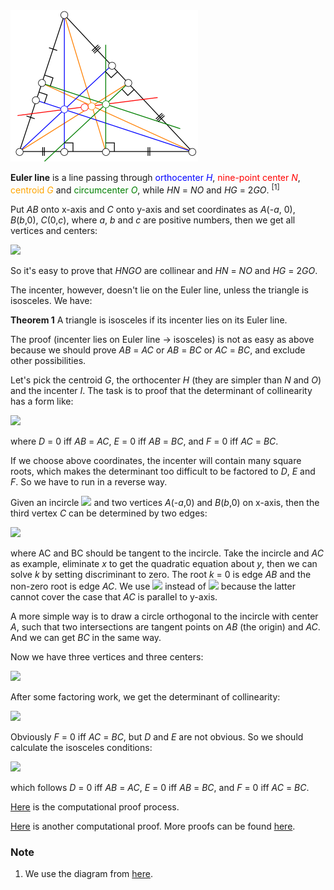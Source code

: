 <img src="diagrams/euler-line.png">

**Euler line** is a line passing through <span style="color:blue">orthocenter *H*</span>, <span style="color:red">nine-point center *N*</span>, <span style="color:orange">centroid *G*</span> and <span style="color:green">circumcenter *O*</span>, while *HN* = *NO* and *HG* = 2*GO*. <sup>[1]</sup>

Put *AB* onto x-axis and *C* onto y-axis and set coordinates as *A*(-*a*, 0), *B*(*b*,0), *C*(0,*c*), where *a*, *b* and *c* are positive numbers, then we get all vertices and centers:

<img src="https://latex.codecogs.com/gif.latex?\begin{cases}A:(-a,0)\\B:(b,0)\\C:(0,c)\\H:(0,\frac{ab}c)\\N:(\frac{b-a}4,\frac{c^2+ab}{4c})\\G:(\frac{b-a}3,\frac{c}3)\\O:(\frac{b-a}2,\frac{c^2-ab}{2c})\end{cases}">

So it's easy to prove that *HNGO* are collinear and *HN* = *NO* and *HG* = 2*GO*.

The incenter, however, doesn't lie on the Euler line, unless the triangle is isosceles. We have:

**Theorem 1** A triangle is isosceles if its incenter lies on its Euler line.

The proof (incenter lies on Euler line → isosceles) is not as easy as above because we should prove *AB* = *AC* or *AB* = *BC* or *AC* = *BC*, and exclude other possibilities.

Let's pick the centroid *G*, the orthocenter *H* (they are simpler than *N* and *O*) and the incenter *I*. The task is to proof that the determinant of collinearity has a form like:

<img src="https://latex.codecogs.com/gif.latex?\det\left[\begin{matrix}x_\text{G}&y_\text{G}&1\\x_\text{H}&y_\text{H}&1\\x_\text{I}&y_\text{I}&1\end{matrix}\right]=D{\cdot}E{\cdot}F">

where *D* = 0 iff *AB* = *AC*, *E* = 0 iff *AB* = *BC*, and *F* = 0 iff *AC* = *BC*.

If we choose above coordinates, the incenter will contain many square roots, which makes the determinant too difficult to be factored to *D*, *E* and *F*. So we have to run in a reverse way.

Given an incircle <img src="https://latex.codecogs.com/gif.latex?x^2+y^2-2ry=0"> and two vertices *A*(-*a*,0) and *B*(*b*,0) on x-axis, then the third vertex *C* can be determined by two edges:

<img src="https://latex.codecogs.com/gif.latex?\begin{cases}AC:x=ky-a\\BC:x=jx+b\end{cases}">

where AC and BC should be tangent to the incircle. Take the incircle and *AC* as example, eliminate *x* to get the quadratic equation about *y*, then we can solve *k* by setting discriminant to zero. The root *k* = 0 is edge *AB* and the non-zero root is edge *AC*. We use <img src="https://latex.codecogs.com/gif.latex?x=ky-a"> instead of <img src="https://latex.codecogs.com/gif.latex?y=k(x+a)"> because the latter cannot cover the case that *AC* is parallel to y-axis.

A more simple way is to draw a circle orthogonal to the incircle with center *A*, such that two intersections are tangent points on *AB* (the origin) and *AC*. And we can get *BC* in the same way.

Now we have three vertices and three centers:

<img src="https://latex.codecogs.com/gif.latex?\begin{cases}A:(-a,0)\\B:(b,0)\\C:(\frac{(a-b)r^2}{ab-r^2},\frac{2abr}{ab-r^2})\\G:(\frac{b}3-\frac{a}3+\frac{(a-b)r^2}{3(ab-r^2)},\frac{2abr}{3(r^2-ab)})\\H:(\frac{(a-b)r^2}{ab-r^2},\frac{(a+r)(a-r)(b+r)(b-r)}{2r(ab-r^2)})\\I:(0,r)\end{cases}">

After some factoring work, we get the determinant of collinearity:

<img src="https://latex.codecogs.com/gif.latex?\det\left[\begin{matrix}x_\text{G}&y_\text{G}&1\\x_\text{H}&y_\text{H}&1\\x_\text{I}&y_\text{I}&1\end{matrix}\right]=\frac{(b-a)(ar^2+2br^2-ab^2)(2ar^2+br^2-a^2b)}{6r(ab-r^2)^2}=\frac{F{\cdot}D{\cdot}E}{6r(ab-r^2)^2}">

Obviously *F* = 0 iff *AC* = *BC*, but *D* and *E* are not obvious. So we should calculate the isosceles conditions:

<img src="https://latex.codecogs.com/gif.latex?\begin{cases}|AB|^2-|AC|^2=\frac{a(r^2-2ab-b^2)(ar^2+2br^2-ab^2)}{(ab-r^2)^2}=\frac{a(r^2-2ab-b^2)D}{(ab-r^2)^2}\\|AB|^2-|BC|^2=\frac{b(r^2-a^2-2ab)(2ar^2+br^2-a^2b)}{(ab-r^2)^2}=\frac{b(r^2-a^2-2ab)E}{(ab-r^2)^2}\\|AC|^2-|BC|^2=\frac{(a-b)(a+b)(ab+r^2)}{ab-r^2}=-\frac{(a+b)(ab+r^2)F}{ab-r^2}\end{cases}">

which follows *D* = 0 iff *AB* = *AC*, *E* = 0 iff *AB* = *BC*, and *F* = 0 iff *AC* = *BC*.

[Here](pythagoras/euler-line.py) is the computational proof process.

[Here](https://blancosilva.github.io/post/2013/07/09/an-automatic-geometric-proof.html) is another computational proof. More proofs can be found [here](https://math.stackexchange.com/questions/97471).

### Note

1. We use the diagram from [here](https://en.wikipedia.org/wiki/Euler_line).